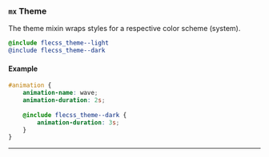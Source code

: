 ### `mx` <span>Theme</span>

The theme mixin wraps styles for a respective color scheme (system).

``` scss
@include flecss_theme--light
@include flecss_theme--dark
```

#### Example

``` scss
#animation { 
    animation-name: wave;
    animation-duration: 2s;
    
    @include flecss_theme--dark {
        animation-duration: 3s;
    }
}
```

---